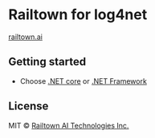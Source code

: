 ﻿# Railtown for log4net
[railtown.ai](https://www.railtown.ai/)


## Getting started
- Choose [.NET core](https://github.com/RailtownAI/RailtownSamples/tree/master/log4net/Railtown.Samples.log4net.NetCoreSample) or
[.NET Framework](https://github.com/RailtownAI/RailtownSamples/tree/master/log4net/Railtown.Samples.log4net.NetFrameworkSample)

## License

MIT  © [Railtown AI Technologies Inc.](https://www.railtown.ai/)